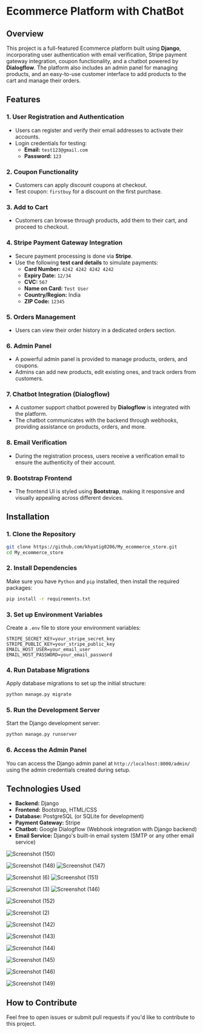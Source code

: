 
# Ecommerce Platform with ChatBot

## Overview

This project is a full-featured Ecommerce platform built using **Django**, incorporating user authentication with email verification, Stripe payment gateway integration, coupon functionality, and a chatbot powered by **Dialogflow**. The platform also includes an admin panel for managing products, and an easy-to-use customer interface to add products to the cart and manage their orders.

## Features

### 1. **User Registration and Authentication**
   - Users can register and verify their email addresses to activate their accounts.
   - Login credentials for testing:
     - **Email:** `test123@gmail.com`
     - **Password:** `123`

### 2. **Coupon Functionality**
   - Customers can apply discount coupons at checkout.
   - Test coupon: `firstbuy` for a discount on the first purchase.

### 3. **Add to Cart**
   - Customers can browse through products, add them to their cart, and proceed to checkout.

### 4. **Stripe Payment Gateway Integration**
   - Secure payment processing is done via **Stripe**.
   - Use the following **test card details** to simulate payments:
     - **Card Number:** `4242 4242 4242 4242`
     - **Expiry Date:** `12/34`
     - **CVC:** `567`
     - **Name on Card:** `Test User`
     - **Country/Region:** India
     - **ZIP Code:** `12345`

### 5. **Orders Management**
   - Users can view their order history in a dedicated orders section.

### 6. **Admin Panel**
   - A powerful admin panel is provided to manage products, orders, and coupons.
   - Admins can add new products, edit existing ones, and track orders from customers.

### 7. **Chatbot Integration (Dialogflow)**
   - A customer support chatbot powered by **Dialogflow** is integrated with the platform.
   - The chatbot communicates with the backend through webhooks, providing assistance on products, orders, and more.

### 8. **Email Verification**
   - During the registration process, users receive a verification email to ensure the authenticity of their account.

### 9. **Bootstrap Frontend**
   - The frontend UI is styled using **Bootstrap**, making it responsive and visually appealing across different devices.

## Installation

### 1. Clone the Repository

   ```bash
   git clone https://github.com/khyatig0206/My_ecommerce_store.git 
   cd My_ecommerce_store
   ```

### 2. Install Dependencies

   Make sure you have `Python` and `pip` installed, then install the required packages:

   ```bash
   pip install -r requirements.txt
   ```

### 3. Set up Environment Variables

   Create a `.env` file to store your environment variables:

   ```
   STRIPE_SECRET_KEY=your_stripe_secret_key
   STRIPE_PUBLIC_KEY=your_stripe_public_key
   EMAIL_HOST_USER=your_email_user
   EMAIL_HOST_PASSWORD=your_email_password
   ```

### 4. Run Database Migrations

   Apply database migrations to set up the initial structure:

   ```bash
   python manage.py migrate
   ```

### 5. Run the Development Server

   Start the Django development server:

   ```bash
   python manage.py runserver
   ```

### 6. Access the Admin Panel

   You can access the Django admin panel at `http://localhost:8000/admin/` using the admin credentials created during setup.

## Technologies Used

- **Backend:** Django
- **Frontend:** Bootstrap, HTML/CSS
- **Database:** PostgreSQL (or SQLite for development)
- **Payment Gateway:** Stripe
- **Chatbot:** Google Dialogflow (Webhook integration with Django backend)
- **Email Service:** Django's built-in email system (SMTP or any other email service)

![Screenshot (150)](https://github.com/user-attachments/assets/723a9695-f11d-44fe-b263-7b0f9e5a2bee)

![Screenshot (148)](https://github.com/user-attachments/assets/fcb7827e-fdcf-4c5d-98f9-7e2dcdd4949e)
![Screenshot (147)](https://github.com/user-attachments/assets/3913ccb7-0e8e-4ff1-a9a5-8d9aa6357cd3)

![Screenshot (6)](https://github.com/user-attachments/assets/139e57e7-423f-4e16-909d-0b8893936079)
![Screenshot (151)](https://github.com/user-attachments/assets/bfae0be0-bb9b-4fc6-aabc-1c55e57a8f90)

![Screenshot (3)](https://github.com/user-attachments/assets/00d58183-87ed-4610-8069-b885161ae618)
![Screenshot (146)](https://github.com/user-attachments/assets/539d7478-ed28-4d27-8723-9189851f3389)

![Screenshot (152)](https://github.com/user-attachments/assets/081319f0-9c64-4acf-847e-3d375aaead66)

![Screenshot (2)](https://github.com/user-attachments/assets/82285918-af27-48a7-92e1-02d1b2b5b71b)

![Screenshot (142)](https://github.com/user-attachments/assets/c35e04a7-e65c-4f15-8a31-cc5abae588e1)

![Screenshot (143)](https://github.com/user-attachments/assets/c23e03b4-f070-4dfe-8dff-e2a329cbb832)

![Screenshot (144)](https://github.com/user-attachments/assets/6c3b1eeb-d5a4-488a-bd8b-c0b98d1f14eb)

![Screenshot (145)](https://github.com/user-attachments/assets/ace2026e-e6fb-443b-a97f-e4f6118e8b48)

![Screenshot (146)](https://github.com/user-attachments/assets/a57e2d32-c41f-4823-a5c9-3580d35a49ab)

![Screenshot (149)](https://github.com/user-attachments/assets/b7277449-38e2-484b-bda5-00634a51aea2)

## How to Contribute

Feel free to open issues or submit pull requests if you'd like to contribute to this project.


